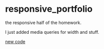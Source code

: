 # responsive_portfolio

the responsive half of the homework.

I just added media queries for width and stuff.

[new code](http://prntscr.com/pkbrma)
